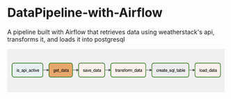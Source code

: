 # DataPipeline-with-Airflow
A pipeline built with Airflow that retrieves data using weatherstack's api, transforms it, and loads it into postgresql


<img src="api_to_db.png" width=500 height=100>

